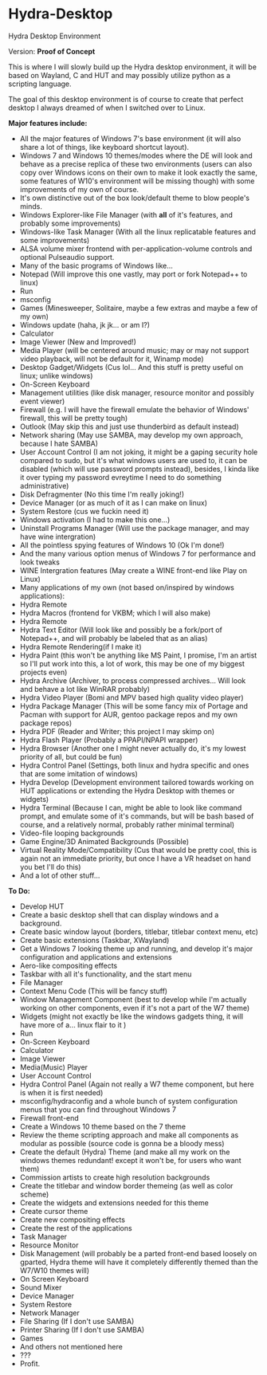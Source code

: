 # Hydra-Desktop
Hydra Desktop Environment

Version: **Proof of Concept**

This is where I will slowly build up the Hydra desktop environment, it will be based on Wayland, C and HUT and may possibly utilize python as a scripting language.

The goal of this desktop environment is of course to create that perfect desktop I always dreamed of when I switched over to Linux.

**Major features include:**
* All the major features of Windows 7's base environment (it will also share a lot of things, like keyboard shortcut layout).
* Windows 7 and Windows 10 themes/modes where the DE will look and behave as a precise replica of these two environments (users can also copy over Windows icons on their own to make it look exactly the same, some features of W10's environment will be missing though) with some improvements of my own of course.
* It's own distinctive out of the box look/default theme to blow people's minds.
* Windows Explorer-like File Manager (with **all** of it's features, and probably some improvements)
* Windows-like Task Manager (With all the linux replicatable features and some improvements)
* ALSA volume mixer frontend with per-application-volume controls and optional Pulseaudio support.
* Many of the basic programs of Windows like...
 * Notepad (Will improve this one vastly, may port or fork Notepad++ to linux)
 * Run
 * msconfig
 * Games (Minesweeper, Solitaire, maybe a few extras and maybe a few of my own)
 * Windows update (haha, jk jk... or am I?)
 * Calculator
 * Image Viewer (New and Improved!)
 * Media Player (will be centered around music; may or may not support video playback, will not be default for it, Winamp mode)
 * Desktop Gadget/Widgets (Cus lol... And this stuff is pretty useful on linux; unlike windows)
 * On-Screen Keyboard
 * Management utilities (like disk manager, resource monitor and possibly event viewer)
 * Firewall (e.g. I will have the firewall emulate the behavior of Windows' firewall, this will be pretty tough)
 * Outlook (May skip this and just use thunderbird as default instead)
 * Network sharing (May use SAMBA, may develop my own approach, because I hate SAMBA)
 * User Account Control (I am not joking, it might be a gaping security hole compared to sudo, but it's what windows users are used to, it can be disabled (which will use password prompts instead), besides, I kinda like it over typing my password evreytime I need to do something administrative)
 * Disk Defragmenter (No this time I'm really joking!)
 * Device Manager (or as much of it as I can make on linux)
 * System Restore (cus we fuckin need it)
 * Windows activation (I had to make this one...)
 * Uninstall Programs Manager (Will use the package manager, and may have wine intergration)
 * All the pointless spying features of Windows 10 (Ok I'm done!)
 * And the many various option menus of Windows 7 for performance and look tweaks
* WINE Intergration features (May create a WINE front-end like Play on Linux)
* Many applications of my own (not based on/inspired by windows applications):
 * Hydra Remote
 * Hydra Macros (frontend for VKBM; which I will also make)
 * Hydra Remote
 * Hydra Text Editor (Will look like and possibly be a fork/port of Notepad++, and will probably be labeled that as an alias)
 * Hydra Remote Rendering(if I make it) 
 * Hydra Paint (this won't be anything like MS Paint, I promise, I'm an artist so I'll put work into this, a lot of work, this may be one of my biggest projects even)
 * Hydra Archive (Archiver, to process compressed archives... Will look and behave a lot like WinRAR probably)
 * Hydra Video Player (Bomi and MPV based high quality video player)
 * Hydra Package Manager (This will be some fancy mix of Portage and Pacman with support for AUR, gentoo package repos and my own package repos)
 * Hydra PDF (Reader and Writer; this project I may skimp on)
 * Hydra Flash Player (Probably a PPAPI/NPAPI wrapper)
 * Hydra Browser (Another one I might never actually do, it's my lowest priority of all, but could be fun)
 * Hydra Control Panel (Settings, both linux and hydra specific and ones that are some imitation of windows)
 * Hydra Develop (Development environment tailored towards working on HUT applications or extending the Hydra Desktop with themes or widgets)
 * Hydra Terminal (Because I can, might be able to look like command prompt, and emulate some of it's commands, but will be bash based of course, and a relatively normal, probably rather minimal terminal)
* Video-file looping backgrounds
* Game Engine/3D Animated Backgrounds (Possible)
* Virtual Reality Mode/Compatibility (Cus that would be pretty cool, this is again not an immediate priority, but once I have a VR headset on hand you bet I'll do this)
* And a lot of other stuff...

**To Do:**
* Develop HUT
* Create a basic desktop shell that can display windows and a background.
* Create basic window layout (borders, titlebar, titlebar context menu, etc)
* Create basic extensions (Taskbar, XWayland)
* Get a Windows 7 looking theme up and running, and develop it's major configuration and applications and extensions
 * Aero-like compositing effects
 * Taskbar with all it's functionality, and the start menu
 * File Manager
 * Context Menu Code (This will be fancy stuff)
 * Window Management Component (best to develop while I'm actually working on other components, even if it's not a part of the W7 theme)
 * Widgets (might not exactly be like the windows gadgets thing, it will have more of a... linux flair to it )
 * Run
 * On-Screen Keyboard
 * Calculator
 * Image Viewer
 * Media(Music) Player
 * User Account Control
 * Hydra Control Panel (Again not really a W7 theme component, but here is when it is first needed)
 * msconfig/hydraconfig and a whole bunch of system configuration menus that you can find throughout Windows 7
 * Firewall front-end
* Create a Windows 10 theme based on the 7 theme
* Review the theme scripting approach and make all components as modular as possible (source code is gonna be a bloody mess)
* Create the default (Hydra) Theme (and make all my work on the windows themes redundant! except it won't be, for users who want them)
 * Commission artists to create high resolution backgrounds
 * Create the titlebar and window border themeing (as well as color scheme)
 * Create the widgets and extensions needed for this theme
 * Create cursor theme
 * Create new compositing effects
* Create the rest of the applications
 * Task Manager
 * Resource Monitor
 * Disk Management (will probably be a parted front-end based loosely on gparted, Hydra theme will have it completely differently themed than the W7/W10 themes will)
 * On Screen Keyboard
 * Sound Mixer
 * Device Manager
 * System Restore
 * Network Manager
 * File Sharing (If I don't use SAMBA)
 * Printer Sharing (If I don't use SAMBA)
 * Games
 * And others not mentioned here
* ???
* Profit.
